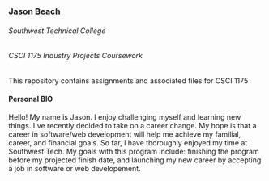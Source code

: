### Jason Beach
###### Southwest Technical College 
###### CSCI 1175 Industry Projects Coursework

This repository contains assignments and associated files for CSCI 1175

#### Personal BIO
Hello! My name is Jason. I enjoy challenging myself and learning new things. I've recently decided to take on a career change. 
My hope is that a career in software/web development will help me achieve my familial, career, and financial goals.
So far, I have thoroughly enjoyed my time at Southwest Tech. My goals with this program include: finishing the program before my projected finish date, and launching my new career by accepting a job in software or web developement.
